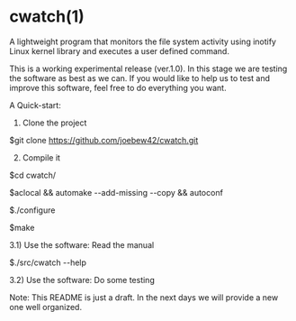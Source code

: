 cwatch(1)
==========

A lightweight program that monitors the file system activity using inotify Linux kernel library and executes a user defined command.

This is a working experimental release (ver.1.0). In this stage we are testing the software as best as we can. If you would like to help us to test and improve this software, feel free to do everything you want.

A Quick-start:

1) Clone the project

$git clone https://github.com/joebew42/cwatch.git

2) Compile it

$cd cwatch/

$aclocal && automake --add-missing --copy && autoconf

$./configure

$make

3.1) Use the software: Read the manual

$./src/cwatch --help

3.2) Use the software: Do some testing

Note: This README is just a draft. In the next days we will provide a new one well organized.






